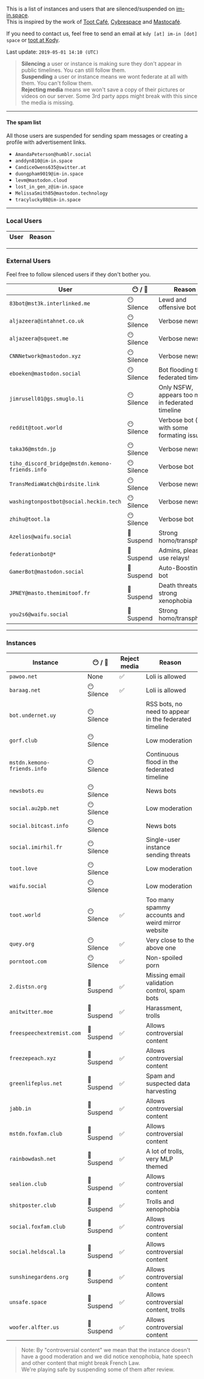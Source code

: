 This is a list of instances and users that are silenced/suspended on [im-in.space](https://im-in.space/).  
This is inspired by the work of [Toot Café](https://github.com/tootcafe/blocked-on-mastodon), [Cybrespace](https://cybre.space/users/chr/updates/2616) and [Mastocafé](https://social.wxcafe.net/users/wxcafe/updates/2651).

If you need to contact us, feel free to send an email at `kdy [at] im-in [dot] space` or [toot at Kody](https://im-in.space/@kdy).

Last update: `2019-05-01 14:10 (UTC)`

> **Silencing** a user or instance is making sure they don't appear in public timelines. You can still follow them.  
> **Suspending** a user or instance means we wont federate at all with them. You can't follow them.  
> **Rejecting media** means we won't save a copy of their pictures or videos on our server. Some 3rd party apps might break with this since the media is missing.

---

#### The spam list

All those users are suspended for sending spam messages or creating a profile with advertisement links.

- `AmandaPeterson@humblr.social`
- `anddyn810@im-in.space`
- `CandiceOwens635@switter.at`
- `duongpham9019@im-in.space`
- `levm@mastodon.cloud`
- `lost_in_gen_z@im-in.space`
- `MelissaSmith85@mastodon.technology`
- `tracylucky88@im-in.space`

---

### Local Users

| User | Reason |
|------|--------|

---

### External Users

Feel free to follow silenced users if they don't bother you.

| User | 😶 / 🚫 | Reason |
|------|------------------------------|--------|
| `83bot@mst3k.interlinked.me` | 😶 Silence | Lewd and offensive bot |
| `aljazeera@intahnet.co.uk` | 😶 Silence | Verbose news bot |
| `aljazeera@squeet.me` | 😶 Silence | Verbose news bot |
| `CNNNetwork@mastodon.xyz` | 😶 Silence | Verbose news bot |
| `eboeken@mastodon.social` | 😶 Silence | Bot flooding the federated timeline |
| `jimrusell01@gs.smuglo.li` | 😶 Silence | Only NSFW, appears too much in federated timeline |
| `reddit@toot.world` | 😶 Silence | Verbose bot (and with some formating issues) |
| `taka36@mstdn.jp` | 😶 Silence | Verbose news bot |
| `tiho_discord_bridge@mstdn.kemono-friends.info` | 😶 Silence | Verbose bot |
| `TransMediaWatch@birdsite.link` | 😶 Silence | Verbose news bot |
| `washingtonpostbot@social.heckin.tech` | 😶 Silence | Verbose news bot |
| `zhihu@toot.la` | 😶 Silence | Verbose bot |
| `Azelios@waifu.social` | 🚫 Suspend | Strong homo/transphobia |
| `federationbot@*` | 🚫 Suspend | Admins, please use relays! |
| `GamerBot@mastodon.social` | 🚫 Suspend | Auto-Boosting bot |
| `JPNEY@masto.themimitoof.fr` | 🚫 Suspend | Death threats, strong xenophobia |
| `you2s6@waifu.social` | 🚫 Suspend | Strong homo/transphobia |

---

### Instances

| Instance | 😶 / 🚫 | Reject media | Reason |
|----------|--------|--------------|--------|
| `pawoo.net` | None | ✅ | Loli is allowed |
| `baraag.net` | 😶 Silence | ✅ | Loli is allowed |
| `bot.undernet.uy` | 😶 Silence |  | RSS bots, no need to appear in the federated timeline |
| `gorf.club` | 😶 Silence |  | Low moderation |
| `mstdn.kemono-friends.info` | 😶 Silence |  | Continuous flood in the federated timeline |
| `newsbots.eu` | 😶 Silence |  | News bots |
| `social.au2pb.net` | 😶 Silence |  | Low moderation |
| `social.bitcast.info` | 😶 Silence |  | News bots |
| `social.imirhil.fr` | 😶 Silence |  | Single-user instance sending threats |
| `toot.love` | 😶 Silence |  | Low moderation |
| `waifu.social` | 😶 Silence |  | Low moderation |
| `toot.world` | 😶 Silence | ✅ | Too many spammy accounts and weird mirror website |
| `quey.org` | 😶 Silence | ✅ | Very close to the above one |
| `porntoot.com` | 😶 Silence | ✅ | Non-spoiled porn |
| `2.distsn.org` | 🚫 Suspend | ✅ | Missing email validation control, spam bots |
| `anitwitter.moe` | 🚫 Suspend | ✅ | Harassment, trolls |
| `freespeechextremist.com` | 🚫 Suspend | ✅ | Allows controversial content |
| `freezepeach.xyz` | 🚫 Suspend | ✅ | Allows controversial content |
| `greenlifeplus.net` | 🚫 Suspend | ✅ | Spam and suspected data harvesting |
| `jabb.in` | 🚫 Suspend | ✅ | Allows controversial content |
| `mstdn.foxfam.club` | 🚫 Suspend | ✅ | Allows controversial content |
| `rainbowdash.net` | 🚫 Suspend | ✅ | A lot of trolls, very MLP themed |
| `sealion.club` | 🚫 Suspend | ✅ | Allows controversial content |
| `shitposter.club` | 🚫 Suspend | ✅ | Trolls and xenophobia |
| `social.foxfam.club` | 🚫 Suspend | ✅ | Allows controversial content |
| `social.heldscal.la` | 🚫 Suspend | ✅ | Allows controversial content |
| `sunshinegardens.org` | 🚫 Suspend | ✅ | Allows controversial content |
| `unsafe.space` | 🚫 Suspend | ✅ | Allows controversial content, trolls |
| `woofer.alfter.us` | 🚫 Suspend | ✅ | Allows controversial content |

> Note: By "controversial content" we mean that the instance doesn't have a good moderation and we did notice xenophobia, hate speech and other content that might break French Law.  
> We're playing safe by suspending some of them after review.
